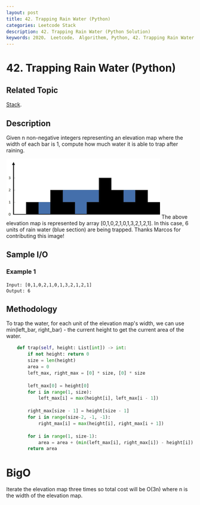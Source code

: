 ```yaml
---
layout: post
title: 42. Trapping Rain Water (Python)
categories: Leetcode Stack
description: 42. Trapping Rain Water (Python Solution)
keywords: 2020， Leetcode， Algorithem, Python, 42. Trapping Rain Water, zhenyu, Stack
---
```


# 42. Trapping Rain Water (Python)

## Related Topic
<a href="/categories/#Stack" target="_blank"> Stack</a>.

## Description
Given n non-negative integers representing an elevation map where the width of each bar is 1, compute how much water it is able to trap after raining.

![example1](/images/blog/rainwatertrap.png)
The above elevation map is represented by array [0,1,0,2,1,0,1,3,2,1,2,1]. In this case, 6 units of rain water (blue section) are being trapped. Thanks Marcos for contributing this image!

## Sample I/O

### Example 1
```
Input: [0,1,0,2,1,0,1,3,2,1,2,1]
Output: 6
```

## Methodology
To trap the water, for each unit of the elevation map's width, we can use min(left_bar, right_bar) - the current height to get the current area of the water.

```python
    def trap(self, height: List[int]) -> int:
        if not height: return 0
        size = len(height)
        area = 0
        left_max, right_max = [0] * size, [0] * size
        
        left_max[0] = height[0]
        for i in range(1, size):
            left_max[i] = max(height[i], left_max[i - 1])
            
        right_max[size - 1] = height[size - 1]
        for i in range(size-2, -1, -1):
            right_max[i] = max(height[i], right_max[i + 1])
        
        for i in range(1, size-1):
            area = area + (min(left_max[i], right_max[i]) - height[i])
        return area
```
# BigO
Iterate the elevation map three times so total cost will be O(3n) where n is the width of the elevation map.

